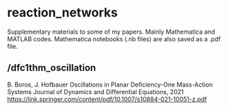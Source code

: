 # reaction_networks
Supplementary materials to some of my papers.
Mainly Mathematica and MATLAB codes.
Mathematica notebooks (.nb files) are also saved as a .pdf file.

## /dfc1thm_oscillation
B. Boros, J. Hofbauer
Oscillations in Planar Deficiency-One Mass-Action Systems
Journal of Dynamics and Differential Equations, 2021
https://link.springer.com/content/pdf/10.1007/s10884-021-10051-z.pdf
